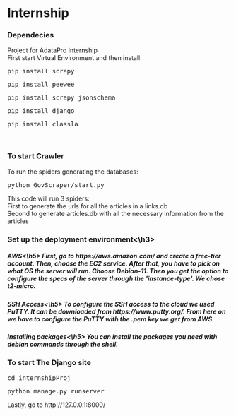 # Internship
<h3>Dependecies</h3>
Project for AdataPro Internship</br>
First start Virtual Environment and then install:</br>
<pre>pip install scrapy</pre>
<pre>pip install peewee</pre>
<pre>pip install scrapy_jsonschema</pre>
<pre>pip install django</pre>
<pre>pip install classla</pre>
</br>
<h3>To start Crawler</h3>
To run the spiders generating the databases:</br>
<pre>python GovScraper/start.py</pre>
This code will run 3 spiders:</br>
First to generate the urls for all the articles in a links.db</br>
Second to generate articles.db with all the necessary information from the articles</br>
<h3>Set up the deployment environment<\h3>
<h5>AWS<\h5>
First, go to https://aws.amazon.com/ and create a free-tier account.
Then, choose the EC2 service.
After that, you have to pick on what OS the server will run. Choose Debian-11.
Then you get the option to configure the specs of the server through the 'instance-type'. We chose t2-micro.
<h5>SSH Access<\h5>
To configure the SSH access to the cloud we used PuTTY. It can be downloaded from https://www.putty.org/.
From here on we have to configure the PuTTY with the .pem key we get from AWS.
<h5>Installing packages<\h5>
You can install the packages you need with debian commands through the shell.
</br>
<h3>To start The Django site</h3>
<pre>cd internshipProj</pre>
<pre>python manage.py runserver</pre>
Lastly, go to http://127.0.0.1:8000/

